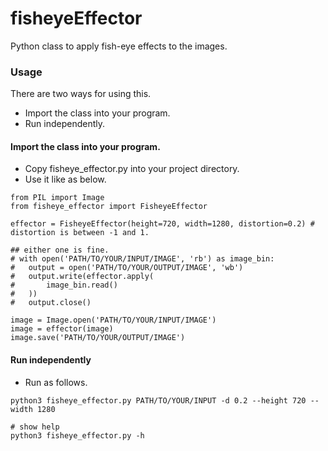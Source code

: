 # fisheyeEffector
Python class to apply fish-eye effects to the images.

### Usage
There are two ways for using this.
- Import the class into your program.
- Run independently.

#### Import the class into your program.
- Copy fisheye_effector.py into your project directory.
- Use it like as below.
```
from PIL import Image
from fisheye_effector import FisheyeEffector

effector = FisheyeEffector(height=720, width=1280, distortion=0.2) # distortion is between -1 and 1.

## either one is fine.
# with open('PATH/TO/YOUR/INPUT/IMAGE', 'rb') as image_bin:
#   output = open('PATH/TO/YOUR/OUTPUT/IMAGE', 'wb')
#   output.write(effector.apply(
#       image_bin.read()
#   ))
#   output.close()

image = Image.open('PATH/TO/YOUR/INPUT/IMAGE')
image = effector(image)
image.save('PATH/TO/YOUR/OUTPUT/IMAGE')
```

#### Run independently
- Run as follows.
```
python3 fisheye_effector.py PATH/TO/YOUR/INPUT -d 0.2 --height 720 --width 1280

# show help
python3 fisheye_effector.py -h
```
